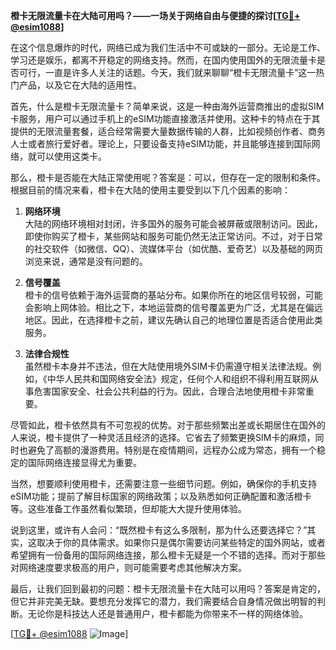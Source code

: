 **橙卡无限流量卡在大陆可用吗？——一场关于网络自由与便捷的探讨[[TG💪+ @esim1088](https://t.me/s/esim1088)]**

在这个信息爆炸的时代，网络已成为我们生活中不可或缺的一部分。无论是工作、学习还是娱乐，都离不开稳定的网络支持。然而，在国内使用国外的无限流量卡是否可行，一直是许多人关注的话题。今天，我们就来聊聊“橙卡无限流量卡”这一热门产品，以及它在大陆的适用性。

首先，什么是橙卡无限流量卡？简单来说，这是一种由海外运营商推出的虚拟SIM卡服务，用户可以通过手机上的eSIM功能直接激活并使用。这种卡的特点在于其提供的无限流量套餐，适合经常需要大量数据传输的人群，比如视频创作者、商务人士或者旅行爱好者。理论上，只要设备支持eSIM功能，并且能够连接到国际网络，就可以使用这类卡。

那么，橙卡是否能在大陆正常使用呢？答案是：可以，但存在一定的限制和条件。根据目前的情况来看，橙卡在大陆的使用主要受到以下几个因素的影响：

1. **网络环境**  
   大陆的网络环境相对封闭，许多国外的服务可能会被屏蔽或限制访问。因此，即使你购买了橙卡，某些网站和服务可能仍然无法正常访问。不过，对于日常的社交软件（如微信、QQ）、流媒体平台（如优酷、爱奇艺）以及基础的网页浏览来说，通常是没有问题的。

2. **信号覆盖**  
   橙卡的信号依赖于海外运营商的基站分布。如果你所在的地区信号较弱，可能会影响上网体验。相比之下，本地运营商的信号覆盖更为广泛，尤其是在偏远地区。因此，在选择橙卡之前，建议先确认自己的地理位置是否适合使用此类服务。

3. **法律合规性**  
   虽然橙卡本身并不违法，但在大陆使用境外SIM卡仍需遵守相关法律法规。例如，《中华人民共和国网络安全法》规定，任何个人和组织不得利用互联网从事危害国家安全、社会公共利益的行为。因此，合理合法地使用橙卡非常重要。

尽管如此，橙卡依然具有不可忽视的优势。对于那些频繁出差或长期居住在国外的人来说，橙卡提供了一种灵活且经济的选择。它省去了频繁更换SIM卡的麻烦，同时也避免了高额的漫游费用。特别是在疫情期间，远程办公成为常态，拥有一个稳定的国际网络连接显得尤为重要。

当然，想要顺利使用橙卡，还需要注意一些细节问题。例如，确保你的手机支持eSIM功能；提前了解目标国家的网络政策；以及熟悉如何正确配置和激活橙卡等。这些准备工作虽然看似繁琐，但却能大大提升使用体验。

说到这里，或许有人会问：“既然橙卡有这么多限制，那为什么还要选择它？”其实，这取决于你的具体需求。如果你只是偶尔需要访问某些特定的国外网站，或者希望拥有一份备用的国际网络连接，那么橙卡无疑是一个不错的选择。而对于那些对网络速度要求极高的用户，则可能需要考虑其他解决方案。

最后，让我们回到最初的问题：橙卡无限流量卡在大陆可以用吗？答案是肯定的，但它并非完美无缺。要想充分发挥它的潜力，我们需要结合自身情况做出明智的判断。无论你是科技达人还是普通用户，橙卡都能为你带来不一样的网络体验。

[[TG💪+ @esim1088](https://t.me/s/esim1088) ![Image](https://i.postimg.cc/4NQfJmqS/Snipaste-2025-05-13-00-14-12.png)]